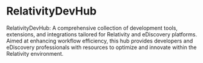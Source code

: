 # RelativityDevHub
RelativityDevHub: A comprehensive collection of development tools, extensions, and integrations tailored for Relativity and eDiscovery platforms. Aimed at enhancing workflow efficiency, this hub provides developers and eDiscovery professionals with resources to optimize and innovate within the Relativity environment.
